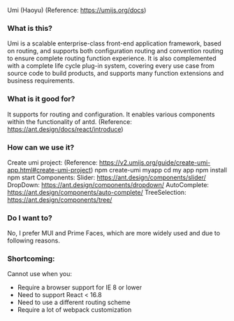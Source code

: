 Umi (Haoyu)
(Reference: https://umijs.org/docs)
### What is this?
Umi is a scalable enterprise-class front-end application framework, based on routing, and supports both configuration routing and convention routing to ensure complete routing function experience. 
It is also complemented with a complete life cycle plug-in system, covering every use case from source code to build products, and supports many function extensions and business requirements.

### What is it good for?
It supports for routing and configuration.
It enables various components within the functionality of antd.
(Reference: https://ant.design/docs/react/introduce)

### How can we use it?
Create umi project:
(Reference: https://v2.umijs.org/guide/create-umi-app.html#create-umi-project)
	npm create-umi myapp
	cd my app
	npm install
	npm start
Components:
	Slider:
		https://ant.design/components/slider/
	DropDown:
		https://ant.design/components/dropdown/
	AutoComplete:
		https://ant.design/components/auto-complete/
	TreeSelection:
		https://ant.design/components/tree/

### Do I want to?
No, I prefer MUI and Prime Faces, which are more widely used and due to following reasons.

### Shortcoming:
Cannot use when you:
* Require a browser support for IE 8 or lower
* Need to support React < 16.8
* Need to use a different routing scheme
* Require a lot of webpack customization